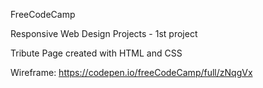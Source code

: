 FreeCodeCamp

Responsive Web Design Projects - 1st project

Tribute Page created with HTML and CSS 

Wireframe: https://codepen.io/freeCodeCamp/full/zNqgVx

